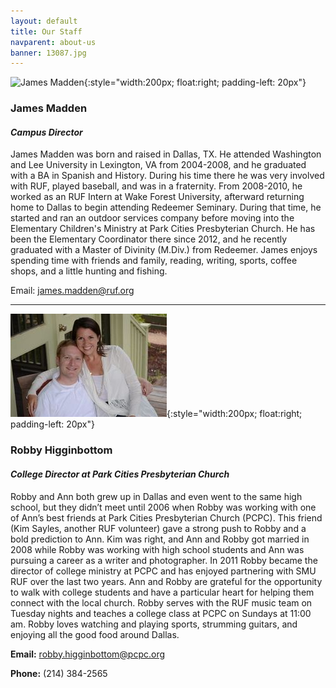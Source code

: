 ```yaml
---
layout: default
title: Our Staff
navparent: about-us
banner: 13087.jpg
---
```


![James Madden](http://422b327aa0ef2b069189-50e66218d560dc7eb53a1ecfff24782a.r6.cf2.rackcdn.com/uploaded/j/0e3281897_1401478237_james-maddenbio-photo.jpg){:style="width:200px; float:right; padding-left: 20px"}

### James Madden

#### _Campus Director_

James Madden was born and raised in Dallas, TX.  He attended Washington and Lee University in Lexington, VA from 2004-2008, and he graduated with a BA in Spanish and History.  During his time there he was very involved with RUF, played baseball, and was in a fraternity.  From 2008-2010, he worked as an RUF Intern at Wake Forest University, afterward returning home to Dallas to begin attending Redeemer Seminary.  During that time, he started and ran an outdoor services company before moving into the Elementary Children's Ministry at Park Cities Presbyterian Church.  He has been the Elementary Coordinator there since 2012, and he recently graduated with a Master of Divinity (M.Div.) from Redeemer.  James enjoys spending time with friends and family, reading, writing, sports, coffee shops, and a little hunting and fishing.  

Email: <james.madden@ruf.org>

* * *

![Higginbottoms](/assets/image/medium/242745.jpg){:style="width:200px; float:right; padding-left: 20px"}

### Robby Higginbottom

#### _College Director at Park Cities Presbyterian Church_

Robby and Ann both grew up in Dallas and even went to the same high school, but they didn’t meet until 2006 when Robby was working with one of Ann’s best friends at Park Cities Presbyterian Church (PCPC). This friend (Kim Sayles, another RUF volunteer) gave a strong push to Robby and a bold prediction to Ann.  Kim was right, and Ann and Robby got married in 2008 while Robby was working with high school students and Ann was pursuing a career as a writer and photographer. In 2011 Robby became the director of college ministry at PCPC and has enjoyed partnering with SMU RUF over the last two years. Ann and Robby are grateful for the opportunity to walk with college students and have a particular heart for helping them connect with the local church. Robby serves with the RUF music team on Tuesday nights and teaches a college class at PCPC on Sundays at 11:00 am. Robby loves watching and playing sports, strumming guitars, and enjoying all the good food around Dallas.

**Email:** [robby.higginbottom@pcpc.org](mailto:robby.higginbottom@pcpc.org)

**Phone:** (214) 384-2565
